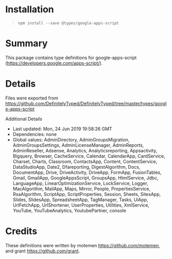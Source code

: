 # Installation
> `npm install --save @types/google-apps-script`

# Summary
This package contains type definitions for google-apps-script (https://developers.google.com/apps-script/).

# Details
Files were exported from https://github.com/DefinitelyTyped/DefinitelyTyped/tree/master/types/google-apps-script

Additional Details
 * Last updated: Mon, 24 Jun 2019 19:58:26 GMT
 * Dependencies: none
 * Global values: AdminDirectory, AdminGroupsMigration, AdminGroupsSettings, AdminLicenseManager, AdminReports, AdminReseller, Adsense, Analytics, Analyticsreporting, Appsactivity, Bigquery, Browser, CacheService, Calendar, CalendarApp, CardService, Charset, Charts, Classroom, ContactsApp, Content, ContentService, DataStudioApp, Date2, Dfareporting, DigestAlgorithm, Docs, DocumentApp, Drive, DriveActivity, DriveApp, FormApp, FusionTables, Gmail, GmailApp, GoogleAppsScript, GroupsApp, HtmlService, Jdbc, LanguageApp, LinearOptimizationService, LockService, Logger, MacAlgorithm, MailApp, Maps, Mirror, People, PropertiesService, RsaAlgorithm, ScriptApp, ScriptProperties, Session, Sheets, SitesApp, Slides, SlidesApp, SpreadsheetApp, TagManager, Tasks, UiApp, UrlFetchApp, UrlShortener, UserProperties, Utilities, XmlService, YouTube, YouTubeAnalytics, YoutubePartner, console

# Credits
These definitions were written by motemen <https://github.com/motemen>, and grant <https://github.com/grant>.
